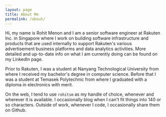 ```yaml
---
layout: page
title: About Me
permalink: /about/
---
```


Hi, my name is Rohit Menon and I am a senior software engineer at Rakuten Inc. in Singapore where I work on building software infrastructure and products that are used internally to support Rakuten's various advertisement business platforms and data analytics activities. More detailed and up-to-date info on what I am currently doing can be found on my LinkedIn page.

Prior to Rakuten, I was a student at Nanyang Technological University from where I received my bachelor's degree in computer science. Before that I was a student at Temasek Polytechnic from where I graduated with a diploma in electronics with merit.

On the web, I tend to use `rohitsm` as my handle of choice, whenever and wherever it is available. I occasionally blog when I can't fit things into 140 or so characters. Outside of work, whenever I code, I occasionally share them on Github.
